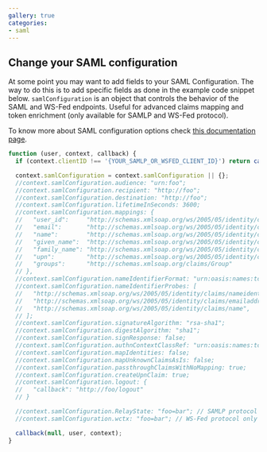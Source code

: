 ```yaml
---
gallery: true
categories:
- saml
---
```

## Change your SAML configuration

At some point you may want to add fields to your SAML Configuration. The way to do this is to add specific fields as done in the example code snippet below. `samlConfiguration` is an object that controls the behavior of the SAML and WS-Fed endpoints. Useful for advanced claims mapping and token enrichment (only available for SAMLP and WS-Fed protocol).

To know more about SAML configuration options check [this documentation page](https://auth0.com/docs/saml-configuration#configuration-options).


```js
function (user, context, callback) {
  if (context.clientID !== '{YOUR_SAMLP_OR_WSFED_CLIENT_ID}') return callback(null, user, context);

  context.samlConfiguration = context.samlConfiguration || {};
  //context.samlConfiguration.audience: "urn:foo";
  //context.samlConfiguration.recipient: "http://foo";
  //context.samlConfiguration.destination: "http://foo";
  //context.samlConfiguration.lifetimeInSeconds: 3600;
  //context.samlConfiguration.mappings: {
  //   "user_id":     "http://schemas.xmlsoap.org/ws/2005/05/identity/claims/nameidentifier",
  //   "email":       "http://schemas.xmlsoap.org/ws/2005/05/identity/claims/emailaddress",
  //   "name":        "http://schemas.xmlsoap.org/ws/2005/05/identity/claims/name",
  //   "given_name":  "http://schemas.xmlsoap.org/ws/2005/05/identity/claims/givenname",
  //   "family_name": "http://schemas.xmlsoap.org/ws/2005/05/identity/claims/surname",
  //   "upn":         "http://schemas.xmlsoap.org/ws/2005/05/identity/claims/upn",
  //   "groups":      "http://schemas.xmlsoap.org/claims/Group"
  // },
  //context.samlConfiguration.nameIdentifierFormat: "urn:oasis:names:tc:SAML:1.1:nameid-format:unspecified";
  //context.samlConfiguration.nameIdentifierProbes: [
  //   "http://schemas.xmlsoap.org/ws/2005/05/identity/claims/nameidentifier",
  //   "http://schemas.xmlsoap.org/ws/2005/05/identity/claims/emailaddress"],
  //   "http://schemas.xmlsoap.org/ws/2005/05/identity/claims/name",
  // ];
  //context.samlConfiguration.signatureAlgorithm: "rsa-sha1";
  //context.samlConfiguration.digestAlgorithm: "sha1";
  //context.samlConfiguration.signResponse: false;
  //context.samlConfiguration.authnContextClassRef: "urn:oasis:names:tc:SAML:2.0:ac:classes:unspecified";
  //context.samlConfiguration.mapIdentities: false;
  //context.samlConfiguration.mapUnknownClaimsAsIs: false;
  //context.samlConfiguration.passthroughClaimsWithNoMapping: true;
  //context.samlConfiguration.createUpnClaim: true;
  //context.samlConfiguration.logout: {
  //   "callback": "http://foo/logout"
  // }

  //context.samlConfiguration.RelayState: "foo=bar"; // SAMLP protocol only
  //context.samlConfiguration.wctx: "foo=bar"; // WS-Fed protocol only

  callback(null, user, context);
}
```
